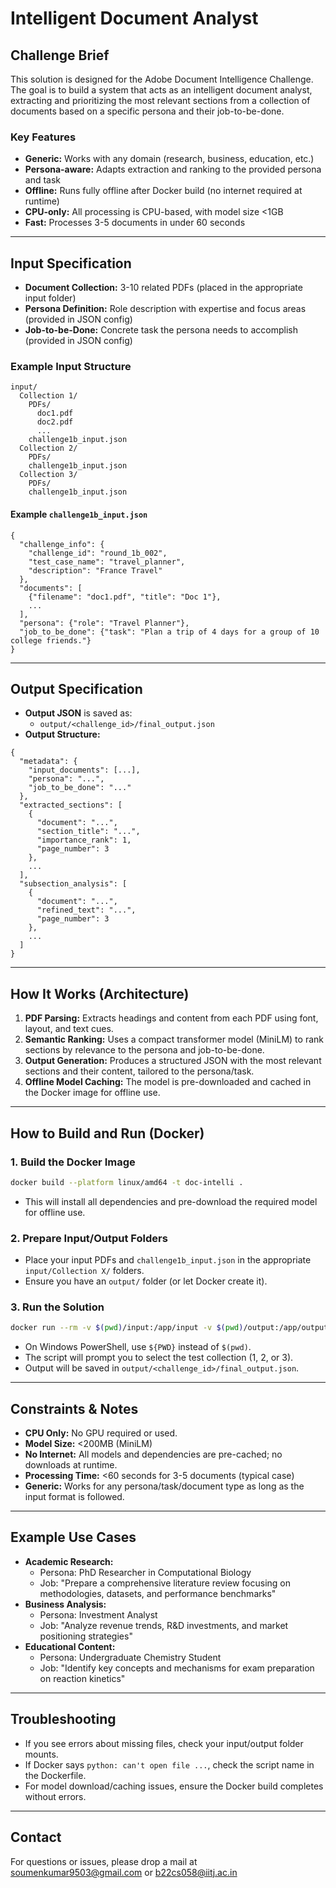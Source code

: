 # Intelligent Document Analyst

## Challenge Brief
This solution is designed for the Adobe Document Intelligence Challenge. The goal is to build a system that acts as an intelligent document analyst, extracting and prioritizing the most relevant sections from a collection of documents based on a specific persona and their job-to-be-done.

### Key Features
- **Generic:** Works with any domain (research, business, education, etc.)
- **Persona-aware:** Adapts extraction and ranking to the provided persona and task
- **Offline:** Runs fully offline after Docker build (no internet required at runtime)
- **CPU-only:** All processing is CPU-based, with model size <1GB
- **Fast:** Processes 3-5 documents in under 60 seconds

---

## Input Specification
- **Document Collection:** 3-10 related PDFs (placed in the appropriate input folder)
- **Persona Definition:** Role description with expertise and focus areas (provided in JSON config)
- **Job-to-be-Done:** Concrete task the persona needs to accomplish (provided in JSON config)

### Example Input Structure
```
input/
  Collection 1/
    PDFs/
      doc1.pdf
      doc2.pdf
      ...
    challenge1b_input.json
  Collection 2/
    PDFs/
    challenge1b_input.json
  Collection 3/
    PDFs/
    challenge1b_input.json
```

#### Example `challenge1b_input.json`
```
{
  "challenge_info": {
    "challenge_id": "round_1b_002",
    "test_case_name": "travel_planner",
    "description": "France Travel"
  },
  "documents": [
    {"filename": "doc1.pdf", "title": "Doc 1"},
    ...
  ],
  "persona": {"role": "Travel Planner"},
  "job_to_be_done": {"task": "Plan a trip of 4 days for a group of 10 college friends."}
}
```

---

## Output Specification
- **Output JSON** is saved as:
  - `output/<challenge_id>/final_output.json`
- **Output Structure:**
```
{
  "metadata": {
    "input_documents": [...],
    "persona": "...",
    "job_to_be_done": "..."
  },
  "extracted_sections": [
    {
      "document": "...",
      "section_title": "...",
      "importance_rank": 1,
      "page_number": 3
    },
    ...
  ],
  "subsection_analysis": [
    {
      "document": "...",
      "refined_text": "...",
      "page_number": 3
    },
    ...
  ]
}
```

---

## How It Works (Architecture)
1. **PDF Parsing:** Extracts headings and content from each PDF using font, layout, and text cues.
2. **Semantic Ranking:** Uses a compact transformer model (MiniLM) to rank sections by relevance to the persona and job-to-be-done.
3. **Output Generation:** Produces a structured JSON with the most relevant sections and their content, tailored to the persona/task.
4. **Offline Model Caching:** The model is pre-downloaded and cached in the Docker image for offline use.

---

## How to Build and Run (Docker)

### 1. Build the Docker Image
```sh
docker build --platform linux/amd64 -t doc-intelli .
```
- This will install all dependencies and pre-download the required model for offline use.

### 2. Prepare Input/Output Folders
- Place your input PDFs and `challenge1b_input.json` in the appropriate `input/Collection X/` folders.
- Ensure you have an `output/` folder (or let Docker create it).

### 3. Run the Solution
```sh
docker run --rm -v $(pwd)/input:/app/input -v $(pwd)/output:/app/output --network none doct-intelli
```
- On Windows PowerShell, use `${PWD}` instead of `$(pwd)`.
- The script will prompt you to select the test collection (1, 2, or 3).
- Output will be saved in `output/<challenge_id>/final_output.json`.

---

## Constraints & Notes
- **CPU Only:** No GPU required or used.
- **Model Size:** <200MB (MiniLM)
- **No Internet:** All models and dependencies are pre-cached; no downloads at runtime.
- **Processing Time:** <60 seconds for 3-5 documents (typical case)
- **Generic:** Works for any persona/task/document type as long as the input format is followed.

---

## Example Use Cases
- **Academic Research:**
  - Persona: PhD Researcher in Computational Biology
  - Job: "Prepare a comprehensive literature review focusing on methodologies, datasets, and performance benchmarks"
- **Business Analysis:**
  - Persona: Investment Analyst
  - Job: "Analyze revenue trends, R&D investments, and market positioning strategies"
- **Educational Content:**
  - Persona: Undergraduate Chemistry Student
  - Job: "Identify key concepts and mechanisms for exam preparation on reaction kinetics"

---

## Troubleshooting
- If you see errors about missing files, check your input/output folder mounts.
- If Docker says `python: can't open file ...`, check the script name in the Dockerfile.
- For model download/caching issues, ensure the Docker build completes without errors.

---

## Contact
For questions or issues, please drop a mail at soumenkumar9503@gmail.com or b22cs058@iitj.ac.in
